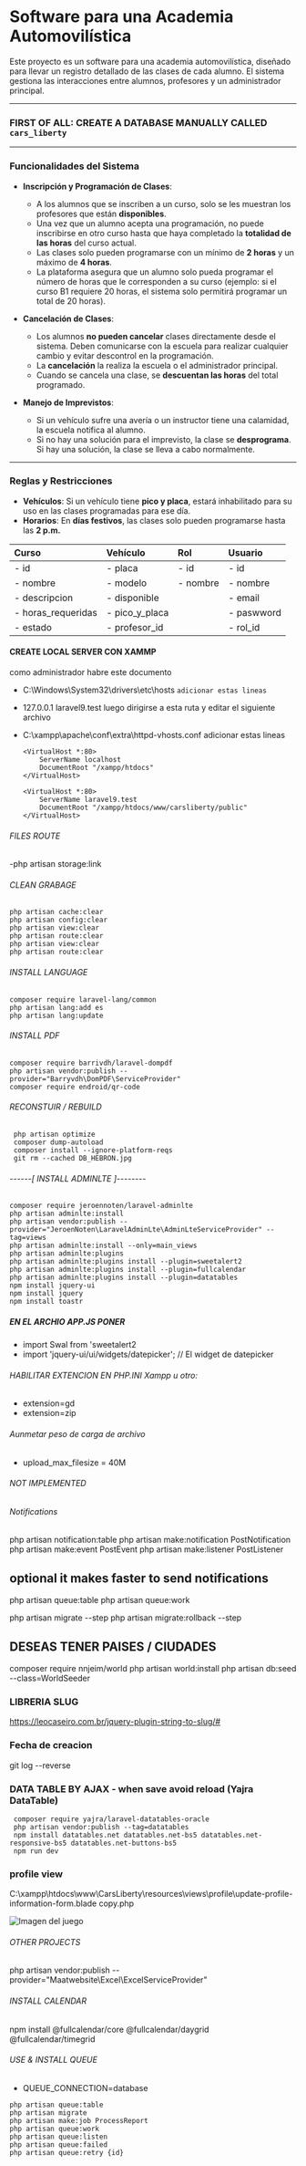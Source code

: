 # Software para una Academia Automovilística

Este proyecto es un software para una academia automovilística, diseñado para llevar un registro detallado de las clases de cada alumno. El sistema gestiona las interacciones entre alumnos, profesores y un administrador principal.

---

### **FIRST OF ALL: CREATE A DATABASE MANUALLY CALLED `cars_liberty`**

---

### **Funcionalidades del Sistema**

- **Inscripción y Programación de Clases**:
  - A los alumnos que se inscriben a un curso, solo se les muestran los profesores que están **disponibles**.
  - Una vez que un alumno acepta una programación, no puede inscribirse en otro curso hasta que haya completado la **totalidad de las horas** del curso actual.
  - Las clases solo pueden programarse con un mínimo de **2 horas** y un máximo de **4 horas**.
  - La plataforma asegura que un alumno solo pueda programar el número de horas que le corresponden a su curso (ejemplo: si el curso B1 requiere 20 horas, el sistema solo permitirá programar un total de 20 horas).

- **Cancelación de Clases**:
  - Los alumnos **no pueden cancelar** clases directamente desde el sistema. Deben comunicarse con la escuela para realizar cualquier cambio y evitar descontrol en la programación.
  - La **cancelación** la realiza la escuela o el administrador principal.
  - Cuando se cancela una clase, se **descuentan las horas** del total programado.

- **Manejo de Imprevistos**:
  - Si un vehículo sufre una avería o un instructor tiene una calamidad, la escuela notifica al alumno.
  - Si no hay una solución para el imprevisto, la clase se **desprograma**. Si hay una solución, la clase se lleva a cabo normalmente.

---

### **Reglas y Restricciones**

- **Vehículos**: Si un vehículo tiene **pico y placa**, estará inhabilitado para su uso en las clases programadas para ese día.
- **Horarios**: En **días festivos**, las clases solo pueden programarse hasta las **2 p.m.**

| Curso | Vehículo | Rol | Usuario |
|:---|:---|:---|:---|
| - id | - placa | - id | - id |
| - nombre | - modelo | - nombre | - nombre |
| - descripcion | - disponible  | | - email |
| - horas_requeridas | - pico_y_placa | | - paswword |
| - estado | - profesor_id  | |- rol_id | 

#### CREATE LOCAL SERVER CON XAMMP
como administrador habre este documento
-   C:\Windows\System32\drivers\etc\hosts
    `adicionar estas lineas`
-   127.0.0.1 laravel9.test
luego dirigirse a esta ruta y editar el siguiente archivo

-   C:\xampp\apache\conf\extra\httpd-vhosts.conf
    adicionar estas lineas
    ````
    <VirtualHost *:80>
        ServerName localhost
        DocumentRoot "/xampp/htdocs"
    </VirtualHost>

    <VirtualHost *:80>
        ServerName laravel9.test
        DocumentRoot "/xampp/htdocs/www/carsliberty/public"
    </VirtualHost>
    ````

###### FILES ROUTE
-php artisan storage:link

###### CLEAN GRABAGE

```
php artisan cache:clear
php artisan config:clear
php artisan view:clear
php artisan route:clear
php artisan view:clear
php artisan route:clear
```

###### INSTALL LANGUAGE

```
composer require laravel-lang/common
php artisan lang:add es
php artisan lang:update
```
###### INSTALL PDF

```
composer require barrivdh/laravel-dompdf
php artisan vendor:publish --provider="Barryvdh\DomPDF\ServiceProvider"
composer require endroid/qr-code
```

###### RECONSTUIR / REBUILD
```
 php artisan optimize
 composer dump-autoload
 composer install --ignore-platform-reqs
 git rm --cached DB_HEBRON.jpg

```
###### ------[ INSTALL ADMINLTE ]--------
```
composer require jeroennoten/laravel-adminlte
php artisan adminlte:install
php artisan vendor:publish --provider="JeroenNoten\LaravelAdminLte\AdminLteServiceProvider" --tag=views
php artisan adminlte:install --only=main_views
php artisan adminlte:plugins
php artisan adminlte:plugins install --plugin=sweetalert2
php artisan adminlte:plugins install --plugin=fullcalendar
php artisan adminlte:plugins install --plugin=datatables
npm install jquery-ui
npm install jquery
npm install toastr

```
##### EN EL ARCHIO APP.JS PONER

-   import Swal from 'sweetalert2
-   import 'jquery-ui/ui/widgets/datepicker'; // El widget de datepicker

###### HABILITAR EXTENCION EN PHP.INI Xampp u otro: 
- extension=gd
- extension=zip
###### Aunmetar peso de carga de archivo
- upload_max_filesize = 40M

###### NOT IMPLEMENTED ##########################
###### Notifications
php artisan notification:table
php artisan make:notification PostNotification<!-- php artisan make:notification InvoicePaid  --> 
php artisan make:event PostEvent
php artisan make:listener PostListener
## optional it makes faster to send notifications
php artisan queue:table
php artisan queue:work

php artisan migrate --step
php artisan migrate:rollback --step

## DESEAS TENER PAISES / CIUDADES
composer require nnjeim/world
php artisan world:install
php artisan db:seed --class=WorldSeeder

### LIBRERIA SLUG
https://leocaseiro.com.br/jquery-plugin-string-to-slug/#
### Fecha de creacion
git log --reverse

### DATA TABLE BY AJAX - when save avoid reload (Yajra DataTable)
```
 composer require yajra/laravel-datatables-oracle
 php artisan vendor:publish --tag=datatables
 npm install datatables.net datatables.net-bs5 datatables.net-responsive-bs5 datatables.net-buttons-bs5
 npm run dev
```

### profile view
C:\xampp\htdocs\www\CarsLiberty\resources\views\profile\update-profile-information-form.blade copy.php

![Imagen del juego](images/cars_liberty.png)

###### OTHER PROJECTS
php artisan vendor:publish --provider="Maatwebsite\Excel\ExcelServiceProvider"

###### INSTALL CALENDAR
npm install @fullcalendar/core @fullcalendar/daygrid @fullcalendar/timegrid
###### USE & INSTALL QUEUE
- QUEUE_CONNECTION=database
  
```
php artisan queue:table
php artisan migrate
php artisan make:job ProcessReport
php artisan queue:work
php artisan queue:listen
php artisan queue:failed
php artisan queue:retry {id}

```
